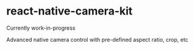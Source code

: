 # react-native-camera-kit
Currently work-in-progress

Advanced native camera control with pre-defined aspect ratio, crop, etc

